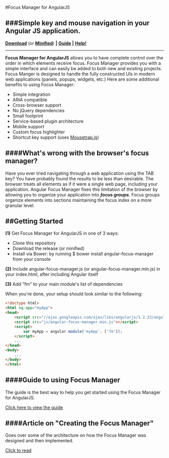 #Focus Manager for AngularJS

###Simple key and mouse navigation in your Angular JS application.
---

**[Download](https://raw.githubusercontent.com/obogo/angular-focus-manager/master/build/angular-focusmanager.js)** (or **[Minified](https://raw.githubusercontent.com/obogo/angular-focusmanager/master/build/angular-focusmanager.min.js)**) **|**
**[Guide](http://obogo.github.io/angular-focusmanager/) |**
**[Help!](http://stackoverflow.com/questions/ask?tags=angularjs,focusmanager)**

---

**Focus Manager for AngularJS** allows you to have complete control over the order in which elements receive focus. Focus Manager provides you with a simple interface and can easily be added to both new and existing projects. Focus Manger is designed to handle the fully constructed UIs in modern web applications (panels, popups, widgets, etc.) Here are some additional benefits to using Focus Manager:


* Simple integration
* ARIA compatible
* Cross-browser support
* No jQuery dependencies
* Small footprint
* Service-based plugin architecture
* Mobile support
* Custom focus highlighter
* Shortcut key support (uses [Mousetrap.js](http://craig.is/killing/mice))

####What's wrong with the browser's focus manager?
---

Have you ever tried navigating through a web application using the TAB key? You have probably found the results to be less than desirable. The browser treats all elements as if it were a single web page, including your application. Angular Focus Manager fixes this limitation of the browser by allowing you to organize your application into ***focus groups***. Focus groups organize elements into sections maintaining the focus index on a more granular level.


##Getting Started
---
**(1)** Get Focus Manager for AngularJS in one of 3 ways:

* Clone this repository
* Download the release (or minified)
* Install via Bower: by running $ bower install angular-focus-manager from your console

**(2)** Include angular-focus-manager.js (or angular-focus-manager.min.js) in your index.html, after including Angular itself

**(3)** Add "fm" to your main module's list of dependencies

When you're done, your setup should look similar to the following:

>
```html
<!doctype html>
<html ng-app="myApp">
<head>
    <script src="//ajax.googleapis.com/ajax/libs/angularjs/1.2.22/angular.min.js"></script>
    <script src="js/angular-focus-manager.min.js"></script>
    <script>
        var myApp = angular.module('myApp', ['fm']);
    </script>
    ...
</head>
<body>
    ...
</body>
</html>
```

####Guide to using Focus Manager
---

The guide is the best way to help you get started using the Focus Manager for AngularJS.

[Click here to view the guide](http://obogo.github.io/angular-focusmanager/)

####Article on "Creating the Focus Manager"
---

Goes over some of the architecture on how the Focus Manager was designed and then implemented.

[Click to read](https://github.com/obogo/angular-focus-manager/wiki/How-the-focus-manager-was-created)